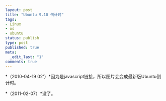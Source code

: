 ```yaml
---
layout: post
title: "Ubuntu 9.10 倒计时"
tags:
- Linux
- os
- ubuntu
status: publish
type: post
published: true
meta:
  _edit_last: "1"
comments: true
---
```

*（2010-04-19 02'）*因为是javascript链接，所以图片会变成最新版Ubuntu倒计时。

*（2011-02-07）*没了。
